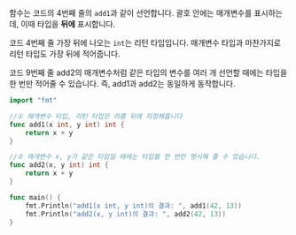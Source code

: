 함수는 코드의 4번째 줄의 `add1`과 같이 선언합니다. 괄호 안에는 매개변수를 표시하는 데, 이때 타입을 **뒤에** 표시합니다.

코드 4번째 줄 가장 뒤에 나오는 `int`는 리턴 타입입니다. 매개변수 타입과 마찬가지로 리턴 타입도 가장 뒤에 적어줍니다.

코드 9번째 줄 add2의 매개변수처럼 같은 타입의 변수를 여러 개 선언할 때에는 타입을 한 번만 적어줄 수 있습니다. 즉, add1과 add2는 동일하게 동작합니다.

  

```Go
import "fmt"

//① 매개변수 타입, 리턴 타입은 이름 뒤에 지정해줍니다
func add1(x int, y int) int {
    return x + y
}

//② 매개변수 x, y가 같은 타입일 때에는 타입을 한 번만 명시해 줄 수 있습니다.
func add2(x, y int) int {
    return x + y
}

func main() {
    fmt.Println("add1(x int, y int)의 결과: ", add1(42, 13))
    fmt.Println("add2(x, y int)의 결과: ", add2(42, 13))
}
```
